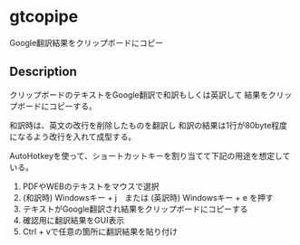 # gtcopipe
Google翻訳結果をクリップボードにコピー

## Description
クリップボードのテキストをGoogle翻訳で和訳もしくは英訳して
結果をクリップボードにコピーする。

和訳時は、英文の改行を削除したものを翻訳し
和訳の結果は1行が80byte程度になるよう改行を入れて成型する。

AutoHotkeyを使って、ショートカットキーを割り当てて下記の用途を想定している。
 1. PDFやWEBのテキストをマウスで選択
 2. (和訳時) Windowsキー + j　または (英訳時) Windowsキー + e を押す
 3. テキストがGoogle翻訳され結果をクリップボードにコピーする
 4. 確認用に翻訳結果をGUI表示
 5. Ctrl + vで任意の箇所に翻訳結果を貼り付け
